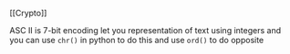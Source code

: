 [[Crypto]]

ASC II is 7-bit encoding let you representation of text using integers
and you can use `chr()` in python to do this and use `ord()` to do opposite 